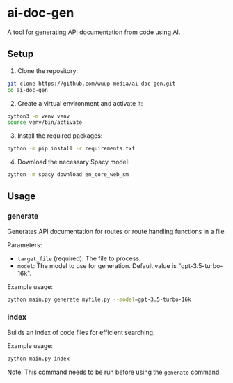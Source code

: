 # ai-doc-gen

A tool for generating API documentation from code using AI.

## Setup

1. Clone the repository:
```bash
git clone https://github.com/wuup-media/ai-doc-gen.git
cd ai-doc-gen
```

2. Create a virtual environment and activate it:
```bash
python3 -m venv venv
source venv/bin/activate
```

3. Install the required packages:
```bash
python -m pip install -r requirements.txt
```

4. Download the necessary Spacy model:
```bash
python -m spacy download en_core_web_sm
```

## Usage

### generate
Generates API documentation for routes or route handling functions in a file.

Parameters:
- `target_file` (required): The file to process.
- `model`: The model to use for generation. Default value is "gpt-3.5-turbo-16k".

Example usage:

```bash
python main.py generate myfile.py --model=gpt-3.5-turbo-16k
```

### index
Builds an index of code files for efficient searching.

Example usage:

```bash
python main.py index
```

Note: This command needs to be run before using the `generate` command.
